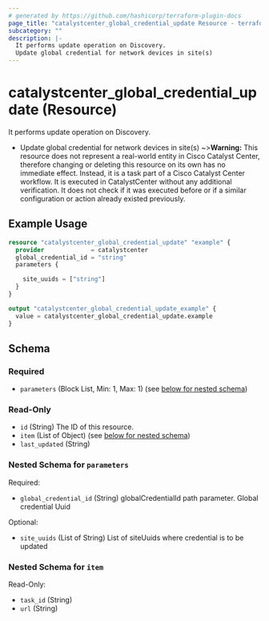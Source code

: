 ```yaml
---
# generated by https://github.com/hashicorp/terraform-plugin-docs
page_title: "catalystcenter_global_credential_update Resource - terraform-provider-catalystcenter"
subcategory: ""
description: |-
  It performs update operation on Discovery.
  Update global credential for network devices in site(s)
---
```


# catalystcenter_global_credential_update (Resource)

It performs update operation on Discovery.

- Update global credential for network devices in site(s)
~>**Warning:**
This resource does not represent a real-world entity in Cisco Catalyst Center, therefore changing or deleting this resource on its own has no immediate effect.
Instead, it is a task part of a Cisco Catalyst Center workflow. It is executed in CatalystCenter without any additional verification. It does not check if it was executed before or if a similar configuration or action already existed previously.

## Example Usage

```terraform
resource "catalystcenter_global_credential_update" "example" {
  provider             = catalystcenter
  global_credential_id = "string"
  parameters {

    site_uuids = ["string"]
  }
}

output "catalystcenter_global_credential_update_example" {
  value = catalystcenter_global_credential_update.example
}
```

<!-- schema generated by tfplugindocs -->
## Schema

### Required

- `parameters` (Block List, Min: 1, Max: 1) (see [below for nested schema](#nestedblock--parameters))

### Read-Only

- `id` (String) The ID of this resource.
- `item` (List of Object) (see [below for nested schema](#nestedatt--item))
- `last_updated` (String)

<a id="nestedblock--parameters"></a>
### Nested Schema for `parameters`

Required:

- `global_credential_id` (String) globalCredentialId path parameter. Global credential Uuid

Optional:

- `site_uuids` (List of String) List of siteUuids where credential is to be updated


<a id="nestedatt--item"></a>
### Nested Schema for `item`

Read-Only:

- `task_id` (String)
- `url` (String)
